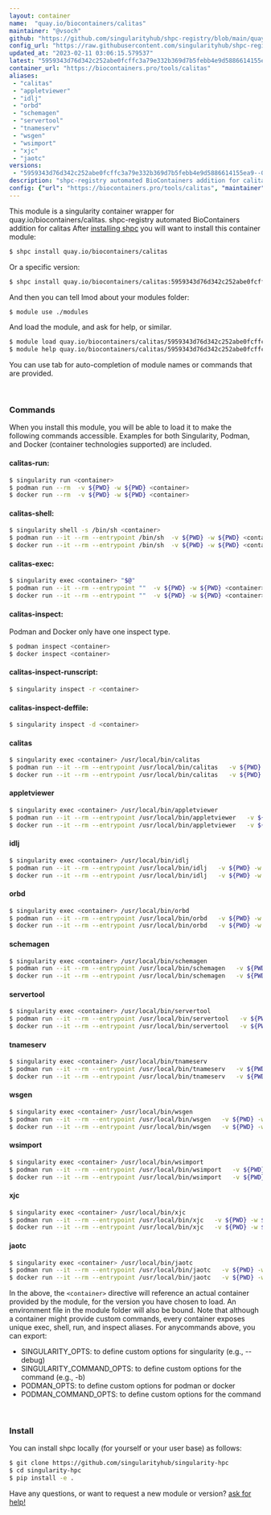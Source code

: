 ```yaml
---
layout: container
name:  "quay.io/biocontainers/calitas"
maintainer: "@vsoch"
github: "https://github.com/singularityhub/shpc-registry/blob/main/quay.io/biocontainers/calitas/container.yaml"
config_url: "https://raw.githubusercontent.com/singularityhub/shpc-registry/main/quay.io/biocontainers/calitas/container.yaml"
updated_at: "2023-02-11 03:06:15.579537"
latest: "5959343d76d342c252abe0fcffc3a79e332b369d7b5febb4e9d5886614155ea9--0"
container_url: "https://biocontainers.pro/tools/calitas"
aliases:
 - "calitas"
 - "appletviewer"
 - "idlj"
 - "orbd"
 - "schemagen"
 - "servertool"
 - "tnameserv"
 - "wsgen"
 - "wsimport"
 - "xjc"
 - "jaotc"
versions:
 - "5959343d76d342c252abe0fcffc3a79e332b369d7b5febb4e9d5886614155ea9--0"
description: "shpc-registry automated BioContainers addition for calitas"
config: {"url": "https://biocontainers.pro/tools/calitas", "maintainer": "@vsoch", "description": "shpc-registry automated BioContainers addition for calitas", "latest": {"5959343d76d342c252abe0fcffc3a79e332b369d7b5febb4e9d5886614155ea9--0": "sha256:f4a58394c9610ee4c046e3a57299723db7ad0ef2bb1d1622d4ecd80d57660920"}, "tags": {"5959343d76d342c252abe0fcffc3a79e332b369d7b5febb4e9d5886614155ea9--0": "sha256:f4a58394c9610ee4c046e3a57299723db7ad0ef2bb1d1622d4ecd80d57660920"}, "docker": "quay.io/biocontainers/calitas", "aliases": {"calitas": "/usr/local/bin/calitas", "appletviewer": "/usr/local/bin/appletviewer", "idlj": "/usr/local/bin/idlj", "orbd": "/usr/local/bin/orbd", "schemagen": "/usr/local/bin/schemagen", "servertool": "/usr/local/bin/servertool", "tnameserv": "/usr/local/bin/tnameserv", "wsgen": "/usr/local/bin/wsgen", "wsimport": "/usr/local/bin/wsimport", "xjc": "/usr/local/bin/xjc", "jaotc": "/usr/local/bin/jaotc"}}
---
```


This module is a singularity container wrapper for quay.io/biocontainers/calitas.
shpc-registry automated BioContainers addition for calitas
After [installing shpc](#install) you will want to install this container module:


```bash
$ shpc install quay.io/biocontainers/calitas
```

Or a specific version:

```bash
$ shpc install quay.io/biocontainers/calitas:5959343d76d342c252abe0fcffc3a79e332b369d7b5febb4e9d5886614155ea9--0
```

And then you can tell lmod about your modules folder:

```bash
$ module use ./modules
```

And load the module, and ask for help, or similar.

```bash
$ module load quay.io/biocontainers/calitas/5959343d76d342c252abe0fcffc3a79e332b369d7b5febb4e9d5886614155ea9--0
$ module help quay.io/biocontainers/calitas/5959343d76d342c252abe0fcffc3a79e332b369d7b5febb4e9d5886614155ea9--0
```

You can use tab for auto-completion of module names or commands that are provided.

<br>

### Commands

When you install this module, you will be able to load it to make the following commands accessible.
Examples for both Singularity, Podman, and Docker (container technologies supported) are included.

#### calitas-run:

```bash
$ singularity run <container>
$ podman run --rm  -v ${PWD} -w ${PWD} <container>
$ docker run --rm  -v ${PWD} -w ${PWD} <container>
```

#### calitas-shell:

```bash
$ singularity shell -s /bin/sh <container>
$ podman run --it --rm --entrypoint /bin/sh  -v ${PWD} -w ${PWD} <container>
$ docker run --it --rm --entrypoint /bin/sh  -v ${PWD} -w ${PWD} <container>
```

#### calitas-exec:

```bash
$ singularity exec <container> "$@"
$ podman run --it --rm --entrypoint ""  -v ${PWD} -w ${PWD} <container> "$@"
$ docker run --it --rm --entrypoint ""  -v ${PWD} -w ${PWD} <container> "$@"
```

#### calitas-inspect:

Podman and Docker only have one inspect type.

```bash
$ podman inspect <container>
$ docker inspect <container>
```

#### calitas-inspect-runscript:

```bash
$ singularity inspect -r <container>
```

#### calitas-inspect-deffile:

```bash
$ singularity inspect -d <container>
```


#### calitas

```bash
$ singularity exec <container> /usr/local/bin/calitas
$ podman run --it --rm --entrypoint /usr/local/bin/calitas   -v ${PWD} -w ${PWD} <container> -c " $@"
$ docker run --it --rm --entrypoint /usr/local/bin/calitas   -v ${PWD} -w ${PWD} <container> -c " $@"
```


#### appletviewer

```bash
$ singularity exec <container> /usr/local/bin/appletviewer
$ podman run --it --rm --entrypoint /usr/local/bin/appletviewer   -v ${PWD} -w ${PWD} <container> -c " $@"
$ docker run --it --rm --entrypoint /usr/local/bin/appletviewer   -v ${PWD} -w ${PWD} <container> -c " $@"
```


#### idlj

```bash
$ singularity exec <container> /usr/local/bin/idlj
$ podman run --it --rm --entrypoint /usr/local/bin/idlj   -v ${PWD} -w ${PWD} <container> -c " $@"
$ docker run --it --rm --entrypoint /usr/local/bin/idlj   -v ${PWD} -w ${PWD} <container> -c " $@"
```


#### orbd

```bash
$ singularity exec <container> /usr/local/bin/orbd
$ podman run --it --rm --entrypoint /usr/local/bin/orbd   -v ${PWD} -w ${PWD} <container> -c " $@"
$ docker run --it --rm --entrypoint /usr/local/bin/orbd   -v ${PWD} -w ${PWD} <container> -c " $@"
```


#### schemagen

```bash
$ singularity exec <container> /usr/local/bin/schemagen
$ podman run --it --rm --entrypoint /usr/local/bin/schemagen   -v ${PWD} -w ${PWD} <container> -c " $@"
$ docker run --it --rm --entrypoint /usr/local/bin/schemagen   -v ${PWD} -w ${PWD} <container> -c " $@"
```


#### servertool

```bash
$ singularity exec <container> /usr/local/bin/servertool
$ podman run --it --rm --entrypoint /usr/local/bin/servertool   -v ${PWD} -w ${PWD} <container> -c " $@"
$ docker run --it --rm --entrypoint /usr/local/bin/servertool   -v ${PWD} -w ${PWD} <container> -c " $@"
```


#### tnameserv

```bash
$ singularity exec <container> /usr/local/bin/tnameserv
$ podman run --it --rm --entrypoint /usr/local/bin/tnameserv   -v ${PWD} -w ${PWD} <container> -c " $@"
$ docker run --it --rm --entrypoint /usr/local/bin/tnameserv   -v ${PWD} -w ${PWD} <container> -c " $@"
```


#### wsgen

```bash
$ singularity exec <container> /usr/local/bin/wsgen
$ podman run --it --rm --entrypoint /usr/local/bin/wsgen   -v ${PWD} -w ${PWD} <container> -c " $@"
$ docker run --it --rm --entrypoint /usr/local/bin/wsgen   -v ${PWD} -w ${PWD} <container> -c " $@"
```


#### wsimport

```bash
$ singularity exec <container> /usr/local/bin/wsimport
$ podman run --it --rm --entrypoint /usr/local/bin/wsimport   -v ${PWD} -w ${PWD} <container> -c " $@"
$ docker run --it --rm --entrypoint /usr/local/bin/wsimport   -v ${PWD} -w ${PWD} <container> -c " $@"
```


#### xjc

```bash
$ singularity exec <container> /usr/local/bin/xjc
$ podman run --it --rm --entrypoint /usr/local/bin/xjc   -v ${PWD} -w ${PWD} <container> -c " $@"
$ docker run --it --rm --entrypoint /usr/local/bin/xjc   -v ${PWD} -w ${PWD} <container> -c " $@"
```


#### jaotc

```bash
$ singularity exec <container> /usr/local/bin/jaotc
$ podman run --it --rm --entrypoint /usr/local/bin/jaotc   -v ${PWD} -w ${PWD} <container> -c " $@"
$ docker run --it --rm --entrypoint /usr/local/bin/jaotc   -v ${PWD} -w ${PWD} <container> -c " $@"
```



In the above, the `<container>` directive will reference an actual container provided
by the module, for the version you have chosen to load. An environment file in the
module folder will also be bound. Note that although a container
might provide custom commands, every container exposes unique exec, shell, run, and
inspect aliases. For anycommands above, you can export:

 - SINGULARITY_OPTS: to define custom options for singularity (e.g., --debug)
 - SINGULARITY_COMMAND_OPTS: to define custom options for the command (e.g., -b)
 - PODMAN_OPTS: to define custom options for podman or docker
 - PODMAN_COMMAND_OPTS: to define custom options for the command

<br>

### Install

You can install shpc locally (for yourself or your user base) as follows:

```bash
$ git clone https://github.com/singularityhub/singularity-hpc
$ cd singularity-hpc
$ pip install -e .
```

Have any questions, or want to request a new module or version? [ask for help!](https://github.com/singularityhub/singularity-hpc/issues)